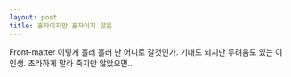 ```yaml
---
layout: post
title: 혼자이지만 혼자이지 않은
---
```

Front-matter
이렇게 흘러 흘러 난 어디로 갈것인가. 기대도 되지만 두려움도 있는 이 인생. 초라하게 말라 죽지만 않았으면..
